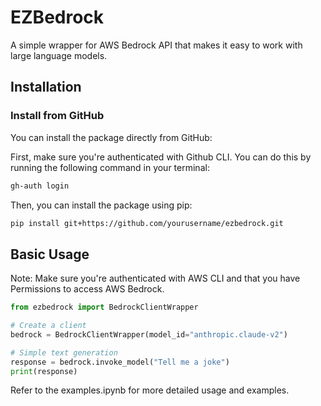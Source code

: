 # EZBedrock

A simple wrapper for AWS Bedrock API that makes it easy to work with large language models.

## Installation

### Install from GitHub

You can install the package directly from GitHub:

First, make sure you're authenticated with Github CLI. You can do this by running the following command in your terminal:
```bash
gh-auth login
```

Then, you can install the package using pip:
```bash
pip install git+https://github.com/yourusername/ezbedrock.git
```

## Basic Usage
Note: Make sure you're authenticated with AWS CLI and that you have Permissions to access AWS Bedrock.
```python
from ezbedrock import BedrockClientWrapper

# Create a client
bedrock = BedrockClientWrapper(model_id="anthropic.claude-v2")

# Simple text generation
response = bedrock.invoke_model("Tell me a joke")
print(response)
```

Refer to the examples.ipynb for more detailed usage and examples.
